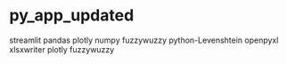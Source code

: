 # py_app_updated
streamlit
pandas
plotly
numpy
fuzzywuzzy
python-Levenshtein
openpyxl
xlsxwriter
plotly
fuzzywuzzy
